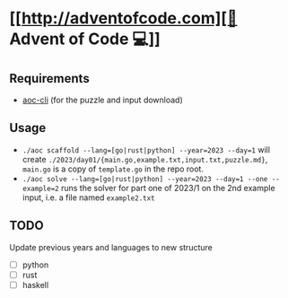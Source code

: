 # [[http://adventofcode.com][🎅 Advent of Code 💻]]

## Requirements
* [aoc-cli](https://github.com/scarvalhojr/aoc-cli) (for the puzzle and input download)

## Usage
* `./aoc scaffold --lang=[go|rust|python] --year=2023 --day=1` will create `./2023/day01/{main.go,example.txt,input.txt,puzzle.md}`, `main.go` is a copy of `template.go` in the repo root.
* `./aoc solve --lang=[go|rust|python] --year=2023 --day=1 --one --example=2` runs the solver for part one of 2023/1 on the 2nd example input, i.e. a file named `example2.txt`

## TODO
Update previous years and languages to new structure
- [ ] python
- [ ] rust
- [ ] haskell
